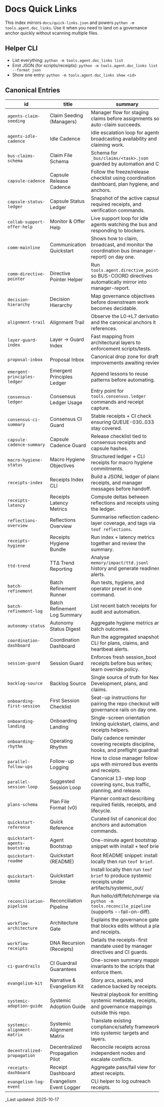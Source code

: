 # Docs Quick Links

This index mirrors `docs/quick-links.json` and powers `python -m tools.agent.doc_links`. Use it when you need to land on a governance anchor quickly without scanning multiple files.

## Helper CLI
- List everything: `python -m tools.agent.doc_links list`
- Emit JSON (for scripts/receipts): `python -m tools.agent.doc_links list --format json`
- Show one entry: `python -m tools.agent.doc_links show <id>`

## Canonical Entries
| id | title | summary | target |
| --- | --- | --- | --- |
| `agents-claim-seeding` | Claim Seeding (Managers) | Manager flow for staging claims before assignments so auto-claim succeeds. | [docs/agents.md#claim-seeding-managers](docs/agents.md#claim-seeding-managers) |
| `agents-idle-cadence` | Idle Cadence | Idle escalation loop for agents broadcasting availability and claiming work. | [docs/agents.md#idle-cadence](docs/agents.md#idle-cadence) |
| `bus-claims-schema` | Claim File Schema | Schema for `_bus/claims/<task>.json` guarded by automation and CI. | [_bus/README.md#claim-file-schema-_busclaimstask_idjson](_bus/README.md#claim-file-schema-_busclaimstask_idjson) |
| `capsule-cadence` | Capsule Release Cadence | Follow the freeze/release checklist using coordination dashboard, plan hygiene, and anchors. | [docs/maintenance/capsule-cadence.md#capsule-release-cadence](docs/maintenance/capsule-cadence.md#capsule-release-cadence) |
| `capsule-status-ledger` | Capsule Status Ledger | Snapshot of the active capsule, required receipts, and verification commands. | [docs/maintenance/capsule-status-ledger.md#capsule-status-ledger](docs/maintenance/capsule-status-ledger.md#capsule-status-ledger) |
| `collab-support-offer-help` | Monitor & Offer Help | Live support loop for idle agents watching the bus and responding to blockers. | [docs/collab-support.md#2-monitor--offer-help](docs/collab-support.md#2-monitor--offer-help) |
| `comm-mainline` | Communication Quickstart | Shows how to claim, broadcast, and monitor the coordination bus (manager-report) on day one. | [.github/AGENT_ONBOARDING.md#communication-quickstart-manager-report-hub](.github/AGENT_ONBOARDING.md#communication-quickstart-manager-report-hub) |
| `comm-directive-pointer` | Directive Pointer Helper | Run `tools.agent.directive_pointer` so BUS-COORD directives automatically mirror into manager-report. | [docs/agents.md#idle-cadence](docs/agents.md#idle-cadence) |
| `decision-hierarchy` | Decision Hierarchy | Map governance objectives before downstream work becomes decidable. | [docs/decision-hierarchy.md](docs/decision-hierarchy.md) |
| `alignment-trail` | Alignment Trail | Observe the L0→L7 derivation and the canonical anchors it references. | [docs/foundation/alignment-trail.md](docs/foundation/alignment-trail.md) |
| `layer-guard-index` | Layer → Guard Index | Fast mapping from architectural layers to enforcement scripts/tests. | [docs/reference/layer-guard-index.md](docs/reference/layer-guard-index.md) |
| `proposal-inbox` | Proposal Inbox | Canonical drop zone for draft improvements awaiting review. | [docs/proposals/readme.md#proposal-inbox-docsproposals](docs/proposals/readme.md#proposal-inbox-docsproposals) |
| `emergent-principles-ledger` | Emergent Principles Ledger | Append lessons to reuse patterns before automating. | [governance/core/emergent-principles.jsonl](governance/core/emergent-principles.jsonl) |
| `consensus-ledger` | Consensus Ledger Usage | Entry point for `tools.consensus.ledger` commands and receipt capture. | [docs/consensus/readme.md#usage](docs/consensus/readme.md#usage) |
| `consensus-ci-summary` | Consensus CI Guard | Stable receipts + CI check ensuring QUEUE-030..033 stay covered. | [_report/consensus/summary-latest.json](_report/consensus/summary-latest.json) |
| `capsule-cadence-summary` | Capsule Cadence Guard | Release checklist tied to consensus receipts and capsule hashes. | [_report/capsule/summary-latest.json](_report/capsule/summary-latest.json) |
| `macro-hygiene-status` | Macro Hygiene Objectives | Structured ledger + CLI receipts for macro hygiene commitments. | [_report/usage/macro-hygiene-status.json](_report/usage/macro-hygiene-status.json) |
| `receipts-index` | Receipts Index CLI | Build a JSONL ledger of plans, receipts, and manager messages before handoff. | [docs/automation.md#receipts-index](docs/automation.md#receipts-index) |
| `receipts-latency` | Receipts Latency Metrics | Compute deltas between reflections and receipts using the ledger. | [docs/automation.md#receipts-latency](docs/automation.md#receipts-latency) |
| `reflections-overview` | Reflections Overview | Summarise reflection cadence, layer coverage, and tags via `teof reflections`. | [docs/automation.md#reflections-overview](docs/automation.md#reflections-overview) |
| `receipts-hygiene` | Receipts Hygiene Bundle | Run index + latency metrics together and review the summary. | [docs/automation.md#receipts-hygiene-bundle](docs/automation.md#receipts-hygiene-bundle) |
| `ttd-trend` | TTΔ Trend Reporting | Analyse `memory/impact/ttd.jsonl` history and generate readiness alerts. | [docs/usage/direction-metrics.md#trend-reporting-cli](docs/usage/direction-metrics.md#trend-reporting-cli) |
| `batch-refinement` | Batch Refinement Runner | Run tests, hygiene, and operator preset in one command. | [docs/automation.md#batch-refinement-runner](docs/automation.md#batch-refinement-runner) |
| `batch-refinement-log` | Batch Refinement Log Summary | List recent batch receipts for audit and automation. | [docs/automation.md#batch-refinement-log-summary](docs/automation.md#batch-refinement-log-summary) |
| `autonomy-status` | Autonomy Status Digest | Aggregate hygiene metrics and batch outcomes. | [docs/automation.md#autonomy-status-digest](docs/automation.md#autonomy-status-digest) |
| `coordination-dashboard` | Coordination Dashboard | Run the aggregated snapshot CLI for plans, claims, and heartbeat alerts. | [docs/parallel-codex.md#coordination-dashboard](docs/parallel-codex.md#coordination-dashboard) |
| `session-guard` | Session Guard | Enforces fresh session_boot receipts before bus writes; learn override policy. | [docs/automation/session-guard.md#session-guard](docs/automation/session-guard.md#session-guard) |
| `backlog-source` | Backlog Source | Single source of truth for Next Development, plans, and claims. | [docs/backlog.md#backlog-source-of-truth](docs/backlog.md#backlog-source-of-truth) |
| `onboarding-first-session` | First Session Checklist | Seat-up instructions for pairing the repo checkout with governance rails on day one. | [.github/AGENT_ONBOARDING.md#first-session-checklist](.github/AGENT_ONBOARDING.md#first-session-checklist) |
| `onboarding-landing` | Onboarding Landing | Single-screen orientation linking quickstart, claims, and receipts helpers. | [docs/onboarding/README.md#first-hour-path](docs/onboarding/README.md#first-hour-path) |
| `onboarding-rhythm` | Operating Rhythm | Daily cadence reminder covering receipts discipline, hooks, and preflight guardrails. | [.github/AGENT_ONBOARDING.md#operating-rhythm](.github/AGENT_ONBOARDING.md#operating-rhythm) |
| `parallel-follow-ups` | Follow-up Logging | How to close manager follow-ups with mirrored bus events and receipts. | [docs/parallel-codex.md#follow-up-logging](docs/parallel-codex.md#follow-up-logging) |
| `parallel-session-loop` | Suggested Session Loop | Canonical 13-step loop covering sync, bus traffic, planning, and release. | [docs/parallel-codex.md#suggested-session-loop](docs/parallel-codex.md#suggested-session-loop) |
| `plans-schema` | Plan File Format (v0) | Planner contract describing required fields, receipts, and lifecycle. | [_plans/README.md#file-format-v0](_plans/README.md#file-format-v0) |
| `quickstart-reference` | Quick Reference | Curated list of canonical doc anchors and automation commands. | [docs/reference/quick-reference.md#foundations](docs/reference/quick-reference.md#foundations) |
| `quickstart-agents-bootstrap` | Agent Bootstrap | One-minute agent bootstrap snippet with install + teof brief. | [docs/agents.md#bootstrap-one-minute](docs/agents.md#bootstrap-one-minute) |
| `quickstart-readme` | Quickstart (README) | Root README snippet: install locally then run `teof brief`. | [README.md#quickstart](README.md#quickstart) |
| `quickstart-smoke` | Quickstart Smoke | Install locally then run `teof brief` to produce systemic receipts under artifacts/systemic_out/ | [docs/quickstart.md#quickstart](docs/quickstart.md#quickstart) |
| `reconciliation-pipeline` | Reconciliation Pipeline | Run hello/diff/fetch/merge via `python -m tools.reconcile_pipeline` (supports --fail-on-diff). | [docs/cli.md#reconciliation-pipeline](docs/cli.md#reconciliation-pipeline) |
| `workflow-architecture` | Architecture Gate | Explains the governance gate that blocks edits without a plan and receipts. | [docs/workflow.md#architecture-gate-before-writing-code](docs/workflow.md#architecture-gate-before-writing-code) |
| `workflow-receipts` | DNA Recursion (Receipts) | Details the receipts-first mandate used by manager directives and CI guards. | [docs/workflow.md#dna-recursion-self-improvement-of-the-rules](docs/workflow.md#dna-recursion-self-improvement-of-the-rules) |
| `ci-guardrails` | CI Guardrail Guarantees | One-screen summary mapping invariants to the scripts that enforce them. | [docs/ci-guarantees.md#ci-guardrail-guarantees](docs/ci-guarantees.md#ci-guardrail-guarantees) |
| `evangelism-kit` | Narrative & Evangelism Kit | Story arcs, assets, and cadence backed by receipts. | [docs/evangelism/readme.md#narrative--evangelism-kit](docs/evangelism/readme.md#narrative--evangelism-kit) |
| `systemic-adoption-guide` | Systemic Adoption Guide | Neutral playbook for emitting systemic metadata, receipts, and governance mappings outside this repo. | [docs/automation/systemic-adoption-guide.md#systemic-adoption-guide](docs/automation/systemic-adoption-guide.md#systemic-adoption-guide) |
| `systemic-alignment-matrix` | Systemic Alignment Matrix | Translate existing compliance/safety frameworks into systemic targets and layers. | [docs/automation/systemic-alignment-matrix.md#systemic-alignment-matrix-external-framework-mapping](docs/automation/systemic-alignment-matrix.md#systemic-alignment-matrix-external-framework-mapping) |
| `decentralized-propagation` | Decentralized Propagation Pilot | Reconcile receipts across independent nodes and escalate conflicts. | [docs/automation/decentralized-propagation.md#decentralized-propagation-pilot](docs/automation/decentralized-propagation.md#decentralized-propagation-pilot) |
| `receipts-dashboard` | Receipt Dashboard | Aggregate pass/fail view for attest receipts. | [docs/receipts/index.md#receipt-dashboard](docs/receipts/index.md#receipt-dashboard) |
| `evangelism-log-event` | Evangelism Event Logger | CLI helper to log outreach receipts. | [docs/evangelism/readme.md#logging-outreach](docs/evangelism/readme.md#logging-outreach) |
_Last updated: 2025-10-17
